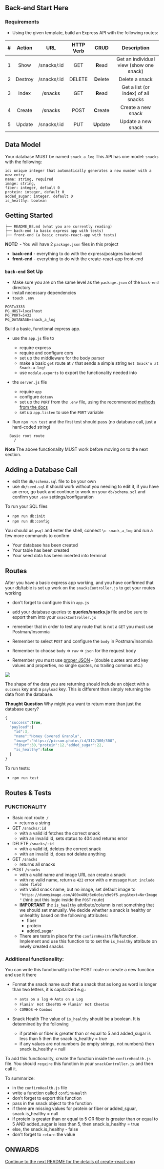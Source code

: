 ## Back-end Start Here

### Requirements

- Using the given template, build an Express API with the following routes:

|  #  | Action  |     URL     | HTTP Verb |    CRUD    |               Description               |
| :-: | :-----: | :---------: | :-------: | :--------: | :-------------------------------------: |
|  1  |  Show   | /snacks/:id |    GET    |  **R**ead  | Get an individual view (show one snack) |
|  2  | Destroy | /snacks/:id |  DELETE   | **D**elete |             Delete a snack              |
|  3  |  Index  |   /snacks   |    GET    |  **R**ead  |   Get a list (or index) of all snacks   |
|  4  | Create  |   /snacks   |   POST    | **C**reate |           Create a new snack            |
|  5  | Update  |   /snacks/:id   |   PUT    | **U**pdate |           Update a new snack            |

## Data Model

Your database MUST be named `snack_a_log`
This API has one model: `snacks` with the following:

```
id: unique integer that automatically generates a new number with a new entry
name: string, required
image: string,
fiber: integer, default 0
protein: integer, default 0
added_sugar: integer, default 0
is_healthy: boolean
```

## Getting Started

```
├── README_BE.md (what you are currently reading)
├── back-end (a basic express app with tests)
├── front-end (a basic create-react-app with tests)
```

**NOTE:** - You will have 2 `package.json` files in this project

- **back-end** - everything to do with the express/postgres backend
- **front-end** - everything to do with the create-react-app front-end

### `back-end` Set Up

- Make sure you are on the same level as the `package.json` of the `back-end` directory
- install necessary dependencies
- `touch .env`

```
PORT=3333
PG_HOST=localhost
PG_PORT=5432
PG_DATABASE=snack_a_log
```

Build a basic, functional express app.

- use the `app.js` file to
  - require express
  - require and configure cors
  - set up the middleware for the body parser
  - make a basic `get` route at `/` that sends a simple string `Get Snack'n at Snack-a-log!`
  - use `module.exports` to export the functionality needed into
- the `server.js` file

  - require `app`
  - configure `dotenv`
  - set up the `PORT` from the `.env` file, using the recommended [methods from the docs](https://www.npmjs.com/package/dotenv)
  - set up `app.listen` to use the `PORT` variable

- Run `npm run test` and the first test should pass (no database call, just a hard-coded string)

```
  Basic root route
    /
```

**Note** The above functionality MUST work before moving on to the next section.

## Adding a Database Call

- edit the `db/schema.sql` file to be your own
- use `db/seed.sql` it should work without you needing to edit it, if you have an error, go back and continue to work on your `db/schema.sql` and confirm your `.env` settings/configuration

To run your SQL files

- `npm run db:init`
- `npm run db:config`

You should us `psql` and enter the shell, connect `\c snack_a_log` and run a few more commands to confirm

- Your database has been created
- Your table has been created
- Your seed data has been inserted into terminal

## Routes

After you have a basic express app working, and you have confirmed that your db/table is set up work on the `snacksController.js` to get your routes working

- don't forget to configure this in `app.js`
- add your database queries to **queries/snacks.js** file and be sure to export them into your `snackController.js`
- remember that in order to test any route that is not a `GET` you must use Postman/Insomnia

- Remember to select `POST` and configure the `body` in Postman/Insomnia
- Remember to choose `body` => `raw` => `json` for the request body
- Remember you must use [proper JSON](https://developer.mozilla.org/en-US/docs/Learn/JavaScript/Objects/JSON#json_structure) - (double quotes around key values and properties, no single quotes, no trailing commas etc.)

![](./assets/postman-create.png)

The shape of the data you are returning should include an object with a `success` key and a `payload` key. This is different than simply returning the data from the database.

**Thought Question** Why might you want to return more than just the database query?

```js
{
  "success":true,
  "payload":{
    "id":3,
    "name":"Honey Covered Granola",
    "image":"https://picsum.photos/id/312/300/300",
    "fiber":30,"protein":12,"added_sugar":22,
    "is_healthy":false
  }
}
```

To run tests:

- `npm run test`

## Routes & Tests

### FUNCTIONALITY

- Basic root route` /`
  - returns a string
- GET `/snacks/:id`
  - with a valid id fetches the correct snack
  - with an invalid id, sets status to 404 and returns error
- DELETE `/snacks/:id`
  - with a valid id, deletes the correct snack
  - with an invalid id, does not delete anything
- GET `/snacks`
  - returns all snacks
- POST `/snacks`
  - with a valid name and image URL can create a snack
  - with no valid name, return a `422` error with a message `Must include name field`
  - with valid snack name, but no image, set default image to `"https://dummyimage.com/400x400/6e6c6e/e9e9f5.png&text=No+Image"` (hint: put this logic inside the `POST` route)
  - **IMPORTANT** the `is_healthy` attribute/column is not something that we should set manually. We decide whether a snack is healthy or unhealthy based on the following attributes:
    - fiber
    - protein
    - added_sugar
  - There are tests in place for the `confirmHealth` file/function. Implement and use this function to to set the `is_healthy` attribute on newly created snacks

### Additional functionality:

You can write this functionality in the POST route or create a new function and use it there

- Format the snack name such that a snack that as long as word is longer than two letters, it is capitalized
  e.g.:

  - `ants on a log` => `Ants on a Log`
  - `Flamin' Hot CheeTOS` => `Flamin' Hot Cheetos`
  - `COMBOS` => `Combos`

- Snack Health
  The value of `is_healthy` should be a boolean. It is determined by the following
  - if protein or fiber is greater than or equal to 5 and added_sugar is less than 5 then the snack is_healthy = true
  - if any values are not numbers (ie empty strings, not numbers) then snack is_healthy = null

To add this functionality, create the function inside the `confirmHealth.js` file. You should `require` this function in your `snackController.js` and then call it.

To summarize:

- in the `confirmHealth.js` file
- write a function called `confirmHealth`
- don't forget to export this function
- pass in the snack object to the function
- if there are missing values for protein or fiber or added_sguar, snack.is_healthy = null
- if protein is greater than or equal to 5 OR fiber is greater than or equal to 5 AND added_sugar is less than 5, then snack.is_healthy = true
- else, the snack.is_healthy - false
- don't forget to `return` the value

## ONWARDS

[Continue to the next README for the details of create-react-app](./README_FE.md)
